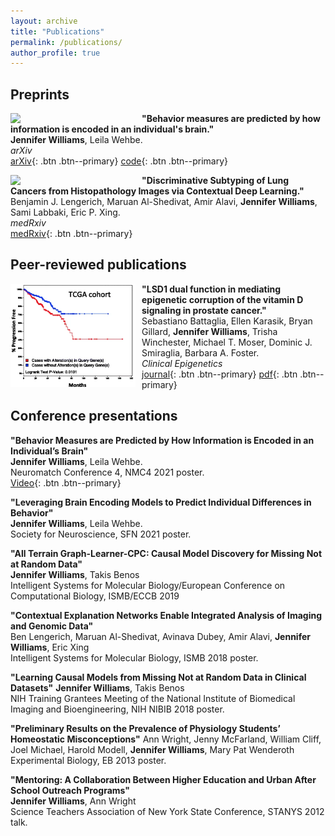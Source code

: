 ```yaml
---
layout: archive
title: "Publications"
permalink: /publications/
author_profile: true
---
```


## Preprints
<img align="left" src="/images/individual_fig.png" width="200" style="margin-right:10px"/> **"Behavior measures are predicted by how information is encoded in an individual's brain."** <br>
**Jennifer Williams**, Leila Wehbe. <br>
*arXiv* <br> <!-- doi: [arXiv:2112.06048](https://arxiv.org/abs/2112.06048) -->
[arXiv](https://arxiv.org/abs/2112.06048){: .btn .btn--primary} [code](https://github.com/brainML/great-apes){: .btn .btn--primary}


<img align="left" src="/images/cen_fig.png" width="200" style="margin-right:10px"/> **"Discriminative Subtyping of Lung Cancers from Histopathology Images via Contextual Deep Learning."** <br>
Benjamin J. Lengerich, Maruan Al-Shedivat, Amir Alavi, **Jennifer Williams**, Sami Labbaki, Eric P. Xing. <br>
*medRxiv* <br> <!--, doi: [10.1101/2020.06.25.20140053](https://www.medrxiv.org/content/10.1101/2020.06.25.20140053v1)-->
[medRxiv](https://www.medrxiv.org/content/10.1101/2020.06.25.20140053v1){: .btn .btn--primary}

## Peer-reviewed publications
<img align="left" src="/images/lsd1_fig.png" width="200" style="margin-right:10px"/> **"LSD1 dual function in mediating epigenetic corruption of the vitamin D signaling in prostate cancer."** <br>
Sebastiano Battaglia, Ellen Karasik, Bryan Gillard, **Jennifer Williams**, Trisha Winchester, Michael T. Moser, Dominic J. Smiraglia, Barbara A. Foster. <br>
*Clinical Epigenetics* <br>
[journal](https://clinicalepigeneticsjournal.biomedcentral.com/articles/10.1186/s13148-017-0382-y){: .btn .btn--primary} [pdf](/files/lsd1_paper.pdf){: .btn .btn--primary} <br>

## Conference presentations 
**"Behavior Measures are Predicted by How Information is Encoded in an Individual’s Brain"** <br>
**Jennifer Williams**, Leila Wehbe. <br>
Neuromatch Conference 4, NMC4 2021 poster. <br>
[Video](https://www.youtube.com/watch?v=rYgsGDcJgGs&t=4s){: .btn .btn--primary} 

**"Leveraging Brain Encoding Models to Predict Individual Differences in Behavior"** <br>
**Jennifer Williams**, Leila Wehbe. <br>
Society for Neuroscience, SFN 2021 poster. <br>

**"All Terrain Graph-Learner-CPC: Causal Model Discovery for Missing Not at Random Data"** <br>
**Jennifer Williams**, Takis Benos <br>
Intelligent Systems for Molecular Biology/European Conference on Computational Biology, ISMB/ECCB 2019 <br>

**"Contextual Explanation Networks Enable Integrated Analysis of Imaging and Genomic Data"** <br>
Ben Lengerich, Maruan Al-Shedivat, Avinava Dubey, Amir Alavi, **Jennifer Williams**, Eric Xing <br>
Intelligent Systems for Molecular Biology, ISMB 2018 poster. <br>

**"Learning Causal Models from Missing Not at Random Data in Clinical Datasets"**
**Jennifer Williams**, Takis Benos <br>
NIH Training Grantees Meeting of the National Institute of Biomedical Imaging and Bioengineering, NIH NIBIB 2018 poster. <br>

**"Preliminary Results on the Prevalence of Physiology Students’ Homeostatic Misconceptions"**
Ann Wright, Jenny McFarland, William Cliff, Joel Michael, Harold Modell, **Jennifer Williams**, Mary Pat Wenderoth  
Experimental Biology, EB 2013 poster. <br>

**"Mentoring: A Collaboration Between Higher Education and Urban After School Outreach Programs"** <br>
**Jennifer Williams**, Ann Wright <br>
Science Teachers Association of New York State Conference, STANYS 2012 talk. 






